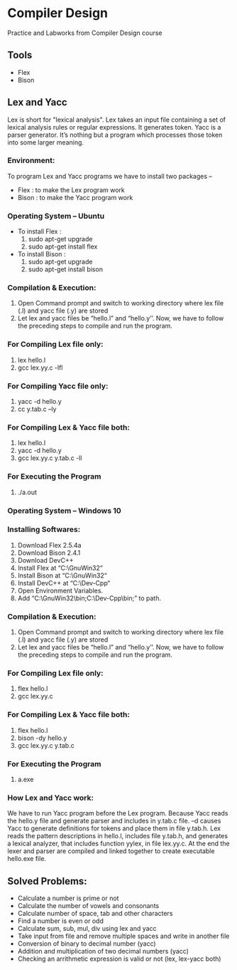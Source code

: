 # Compiler Design
Practice and Labworks from Compiler Design course

## Tools
- Flex
- Bison

## Lex and Yacc
Lex is short for "lexical analysis". Lex takes an input file containing a set of lexical analysis
rules or regular expressions. It generates token. Yacc is a parser generator. It’s nothing but a
program which processes those token into some larger meaning.

### Environment:
To program Lex and Yacc programs we have to install two packages –
- Flex : to make the Lex program work
- Bison : to make the Yacc program work
  
### Operating System – Ubuntu
- To install Flex :
  1. sudo apt-get upgrade
  2. sudo apt-get install flex
- To install Bison :
  1. sudo apt-get upgrade
  2. sudo apt-get install bison
  
 ### Compilation & Execution:

 1. Open Command prompt and switch to working directory where lex file (.l) and yacc  file (.y) are stored
 2. Let lex and yacc files be “hello.l” and “hello.y’’. Now, we have to follow the preceding steps to compile and run the program.
 
### For Compiling Lex file only:
1. lex hello.l
2. gcc lex.yy.c -lfl
### For Compiling Yacc file only:
1. yacc -d hello.y
2. cc y.tab.c –ly            
### For Compiling Lex & Yacc file both:
1. lex hello.l
2. yacc -d hello.y
3. gcc lex.yy.c y.tab.c -ll
### For Executing the Program
1. ./a.out	
### Operating System – Windows 10
### Installing Softwares:
1. Download Flex 2.5.4a
2. Download Bison 2.4.1
3. Download DevC++
4. Install Flex at “C:\GnuWin32“
5. Install Bison at “C:\GnuWin32“
6. Install DevC++ at “C:\Dev-Cpp“
7. Open Environment Variables.
8. Add “C:\GnuWin32\bin;C:\Dev-Cpp\bin;” to path.

### Compilation & Execution:

1.   Open Command prompt and switch to working directory where lex file (.l) and yacc  file (.y) are stored
2.   Let lex and yacc files be “hello.l” and “hello.y’’. Now, we have to follow the preceding steps to compile and run the program.

### For Compiling Lex file only:
1. flex hello.l
2. gcc lex.yy.c
### For Compiling Lex & Yacc file both:
1. flex hello.l
2. bison -dy hello.y
3. gcc lex.yy.c y.tab.c
### For Executing the Program
1. a.exe

### How Lex and Yacc work:                                                                 
We have to run Yacc program before the Lex program. Because Yacc reads the hello.y file and generate parser and includes in y.tab.c file. –d causes Yacc to generate definitions for tokens and place them in file y.tab.h. Lex reads the pattern descriptions in hello.l, includes file y.tab.h, and generates a lexical analyzer, that includes function yylex, in file lex.yy.c. At the end the lexer and parser are compiled and linked together to create executable hello.exe file.

## Solved Problems:
- Calculate a number is prime or not
- Calculate the number of vowels and consonants
- Calculate number of space, tab and other characters
- Find a number is even or odd
- Calculate sum, sub, mul, div using lex and yacc
- Take input from file and remove multiple spaces and write in another file
- Conversion of binary to decimal number (yacc)
- Addition and multiplication of two decimal numbers (yacc)
- Checking an arrithmetic expression is valid or not (lex, lex-yacc both)
